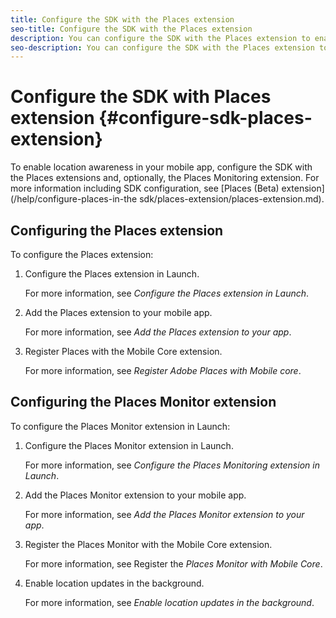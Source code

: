 ```yaml
---
title: Configure the SDK with the Places extension
seo-title: Configure the SDK with the Places extension
description: You can configure the SDK with the Places extension to enable location awareness in your mobile app. 
seo-description: You can configure the SDK with the Places extension to enable location awareness in your mobile app. 
---
```


# Configure the SDK with Places extension {#configure-sdk-places-extension}

To enable location awareness in your mobile app, configure the SDK with the Places extensions and, optionally, the Places Monitoring extension. For more information including SDK configuration, see [Places (Beta) extension](/help/configure-places-in-the sdk/places-extension/places-extension.md).

## Configuring the Places extension

To configure the Places extension:

1. Configure the Places extension in Launch.

    For more information, see *Configure the Places extension in Launch*.

1. Add the Places extension to your mobile app.

    For more information, see *Add the Places extension to your app*.

1. Register Places with the Mobile Core extension.

    For more information, see *Register Adobe Places with Mobile core*.

## Configuring the Places Monitor extension 

To configure the Places Monitor extension in Launch:

1. Configure the Places Monitor extension in Launch.

    For more information, see *Configure the Places Monitoring extension in Launch*.

2. Add the Places Monitor extension to your mobile app.

    For more information, see *Add the Places Monitor extension to your app*.

3. Register the Places Monitor with the Mobile Core extension.

    For more information, see Register the *Places Monitor with Mobile Core*.

4. Enable location updates in the background.

    For more information, see *Enable location updates in the background*.
